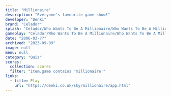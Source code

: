 ```yaml
---
title: "Millionaire"
description: "Everyone's favourite game show!"
developer: "Denki"
brand: "Celador"
splash: "Celador/Who Wants To Be A Millionaire/Who Wants To Be A Millionaire/Splash.jpg"
gameplay: "Celador/Who Wants To Be A Millionaire/Who Wants To Be A Millionaire/Screen02.jpg"
date: "2006-03-??"
archived: "2023-09-09"
image: null
menu: null
category: "Quiz"
scores:
  collection: scores
  filter: "item.game contains 'millionaire'"
links:
  - title: Play
    url: "https://denki.co.uk/sky/millionaire/app.html"
---
```

